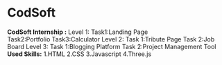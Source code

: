  # CodSoft
**CodSoft Internship :**
Level 1:
Task1:Landing Page  
Task2:Portfolio
Task3:Calculator 
Level 2:
Task 1:Tribute Page 
Task 2:Job Board 
Level 3:
Task 1:Blogging Platform
Task 2:Project Management Tool
**Used Skills:**
1.HTML
2.CSS
3.Javascript
4.Three.js
